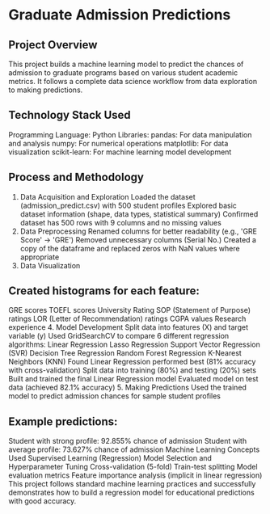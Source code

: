 # Graduate Admission Predictions
## Project Overview
This project builds a machine learning model to predict the chances of admission to graduate programs based on various student academic metrics. It follows a complete data science workflow from data exploration to making predictions.

## Technology Stack Used
Programming Language: Python
Libraries:
pandas: For data manipulation and analysis
numpy: For numerical operations
matplotlib: For data visualization
scikit-learn: For machine learning model development

## Process and Methodology
1. Data Acquisition and Exploration
Loaded the dataset (admission_predict.csv) with 500 student profiles
Explored basic dataset information (shape, data types, statistical summary)
Confirmed dataset has 500 rows with 9 columns and no missing values
2. Data Preprocessing
Renamed columns for better readability (e.g., 'GRE Score' → 'GRE')
Removed unnecessary columns (Serial No.)
Created a copy of the dataframe and replaced zeros with NaN values where appropriate
3. Data Visualization

## Created histograms for each feature:
GRE scores
TOEFL scores
University Rating
SOP (Statement of Purpose) ratings
LOR (Letter of Recommendation) ratings
CGPA values
Research experience
4. Model Development
Split data into features (X) and target variable (y)
Used GridSearchCV to compare 6 different regression algorithms:
Linear Regression
Lasso Regression
Support Vector Regression (SVR)
Decision Tree Regression
Random Forest Regression
K-Nearest Neighbors (KNN)
Found Linear Regression performed best (81% accuracy with cross-validation)
Split data into training (80%) and testing (20%) sets
Built and trained the final Linear Regression model
Evaluated model on test data (achieved 82.1% accuracy)
5. Making Predictions
Used the trained model to predict admission chances for sample student profiles

## Example predictions:
Student with strong profile: 92.855% chance of admission
Student with average profile: 73.627% chance of admission
Machine Learning Concepts Used
Supervised Learning (Regression)
Model Selection and Hyperparameter Tuning
Cross-validation (5-fold)
Train-test splitting
Model evaluation metrics
Feature importance analysis (implicit in linear regression)
This project follows standard machine learning practices and successfully demonstrates how to build a regression model for educational predictions with good accuracy.
